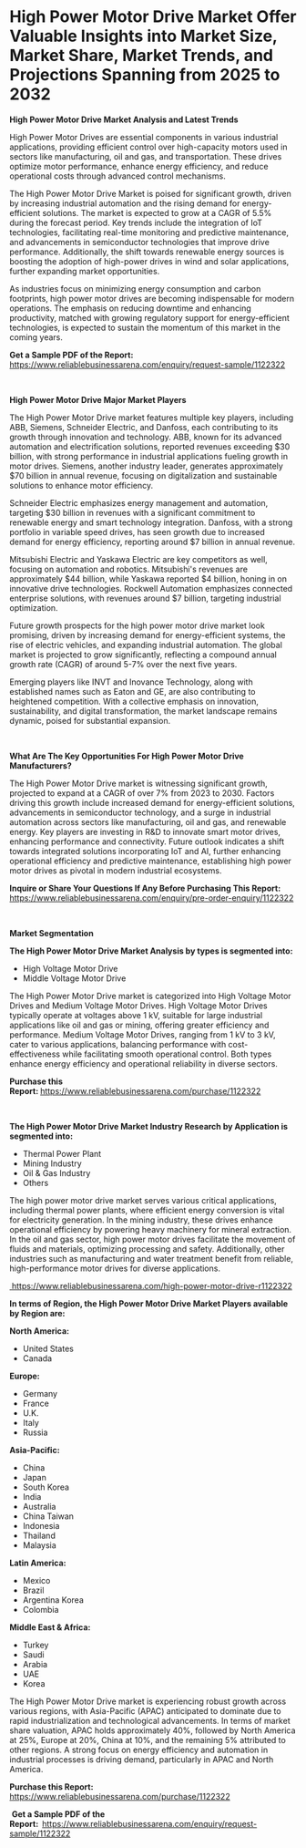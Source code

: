 <p><h1>High Power Motor Drive Market Offer Valuable Insights into Market Size, Market Share, Market Trends, and Projections Spanning from 2025 to 2032</h1></p><p><strong>High Power Motor Drive Market Analysis and Latest Trends</strong></p>
<p><p>High Power Motor Drives are essential components in various industrial applications, providing efficient control over high-capacity motors used in sectors like manufacturing, oil and gas, and transportation. These drives optimize motor performance, enhance energy efficiency, and reduce operational costs through advanced control mechanisms.</p><p>The High Power Motor Drive Market is poised for significant growth, driven by increasing industrial automation and the rising demand for energy-efficient solutions. The market is expected to grow at a CAGR of 5.5% during the forecast period. Key trends include the integration of IoT technologies, facilitating real-time monitoring and predictive maintenance, and advancements in semiconductor technologies that improve drive performance. Additionally, the shift towards renewable energy sources is boosting the adoption of high-power drives in wind and solar applications, further expanding market opportunities. </p><p>As industries focus on minimizing energy consumption and carbon footprints, high power motor drives are becoming indispensable for modern operations. The emphasis on reducing downtime and enhancing productivity, matched with growing regulatory support for energy-efficient technologies, is expected to sustain the momentum of this market in the coming years.</p></p>
<p><strong>Get a Sample PDF of the Report:&nbsp;</strong> <a href="https://www.reliablebusinessarena.com/enquiry/request-sample/1122322?utm_campaign=2942&utm_medium=2&utm_source=Github&utm_content=ia&utm_term=12042025&utm_id=high-power-motor-drive">https://www.reliablebusinessarena.com/enquiry/request-sample/1122322</a></p>
<p>&nbsp;</p>
<p><strong>High Power Motor Drive Major Market Players</strong></p>
<p><p>The High Power Motor Drive market features multiple key players, including ABB, Siemens, Schneider Electric, and Danfoss, each contributing to its growth through innovation and technology. ABB, known for its advanced automation and electrification solutions, reported revenues exceeding $30 billion, with strong performance in industrial applications fueling growth in motor drives. Siemens, another industry leader, generates approximately $70 billion in annual revenue, focusing on digitalization and sustainable solutions to enhance motor efficiency.</p><p>Schneider Electric emphasizes energy management and automation, targeting $30 billion in revenues with a significant commitment to renewable energy and smart technology integration. Danfoss, with a strong portfolio in variable speed drives, has seen growth due to increased demand for energy efficiency, reporting around $7 billion in annual revenue.</p><p>Mitsubishi Electric and Yaskawa Electric are key competitors as well, focusing on automation and robotics. Mitsubishi's revenues are approximately $44 billion, while Yaskawa reported $4 billion, honing in on innovative drive technologies. Rockwell Automation emphasizes connected enterprise solutions, with revenues around $7 billion, targeting industrial optimization.</p><p>Future growth prospects for the high power motor drive market look promising, driven by increasing demand for energy-efficient systems, the rise of electric vehicles, and expanding industrial automation. The global market is projected to grow significantly, reflecting a compound annual growth rate (CAGR) of around 5-7% over the next five years.</p><p>Emerging players like INVT and Inovance Technology, along with established names such as Eaton and GE, are also contributing to heightened competition. With a collective emphasis on innovation, sustainability, and digital transformation, the market landscape remains dynamic, poised for substantial expansion.</p></p>
<p>&nbsp;</p>
<p><strong>What Are The Key Opportunities For High Power Motor Drive Manufacturers?</strong></p>
<p><p>The High Power Motor Drive market is witnessing significant growth, projected to expand at a CAGR of over 7% from 2023 to 2030. Factors driving this growth include increased demand for energy-efficient solutions, advancements in semiconductor technology, and a surge in industrial automation across sectors like manufacturing, oil and gas, and renewable energy. Key players are investing in R&D to innovate smart motor drives, enhancing performance and connectivity. Future outlook indicates a shift towards integrated solutions incorporating IoT and AI, further enhancing operational efficiency and predictive maintenance, establishing high power motor drives as pivotal in modern industrial ecosystems.</p></p>
<p><strong>Inquire or Share Your Questions If Any Before Purchasing This Report:</strong> <a href="https://www.reliablebusinessarena.com/enquiry/pre-order-enquiry/1122322?utm_campaign=2942&utm_medium=2&utm_source=Github&utm_content=ia&utm_term=12042025&utm_id=high-power-motor-drive">https://www.reliablebusinessarena.com/enquiry/pre-order-enquiry/1122322</a></p>
<p>&nbsp;</p>
<p><strong>Market Segmentation</strong></p>
<p><strong>The High Power Motor Drive Market Analysis by types is segmented into:</strong></p>
<p><ul><li>High Voltage Motor Drive</li><li>Middle Voltage Motor Drive</li></ul></p>
<p><p>The High Power Motor Drive market is categorized into High Voltage Motor Drives and Medium Voltage Motor Drives. High Voltage Motor Drives typically operate at voltages above 1 kV, suitable for large industrial applications like oil and gas or mining, offering greater efficiency and performance. Medium Voltage Motor Drives, ranging from 1 kV to 3 kV, cater to various applications, balancing performance with cost-effectiveness while facilitating smooth operational control. Both types enhance energy efficiency and operational reliability in diverse sectors.</p></p>
<p><strong>Purchase this Report:&nbsp;</strong><a href="https://www.reliablebusinessarena.com/purchase/1122322?utm_campaign=2942&utm_medium=2&utm_source=Github&utm_content=ia&utm_term=12042025&utm_id=high-power-motor-drive">https://www.reliablebusinessarena.com/purchase/1122322</a></p>
<p>&nbsp;</p>
<p><strong>The High Power Motor Drive Market Industry Research by Application is segmented into:</strong></p>
<p><ul><li>Thermal Power Plant</li><li>Mining Industry</li><li>Oil & Gas Industry</li><li>Others</li></ul></p>
<p><p>The high power motor drive market serves various critical applications, including thermal power plants, where efficient energy conversion is vital for electricity generation. In the mining industry, these drives enhance operational efficiency by powering heavy machinery for mineral extraction. In the oil and gas sector, high power motor drives facilitate the movement of fluids and materials, optimizing processing and safety. Additionally, other industries such as manufacturing and water treatment benefit from reliable, high-performance motor drives for diverse applications.</p></p>
<p><a href="https://www.reliablebusinessarena.com/high-power-motor-drive-r1122322?utm_campaign=2942&utm_medium=2&utm_source=Github&utm_content=ia&utm_term=12042025&utm_id=high-power-motor-drive">&nbsp;https://www.reliablebusinessarena.com/high-power-motor-drive-r1122322</a></p>
<p><strong>In terms of Region, the High Power Motor Drive Market Players available by Region are:</strong></p>
<p>
    <p> <strong> North America: </strong>
        <ul>
            <li>United States</li>
            <li>Canada</li>
        </ul>
        </p> 
    <p> <strong> Europe: </strong>
        <ul>
            <li>Germany</li>
            <li>France</li>
            <li>U.K.</li>
            <li>Italy</li>
            <li>Russia</li>
        </ul>
        </p> 
    <p> <strong> Asia-Pacific: </strong>
        <ul>
            <li>China</li>
            <li>Japan</li>
            <li>South Korea</li>
            <li>India</li>
            <li>Australia</li>
            <li>China Taiwan</li>
            <li>Indonesia</li>
            <li>Thailand</li>
            <li>Malaysia</li>
        </ul>
        </p> 
    <p> <strong> Latin America: </strong>
        <ul>
            <li>Mexico</li>
            <li>Brazil</li>
            <li>Argentina Korea</li>
            <li>Colombia</li>
        </ul>
        </p> 
    <p> <strong> Middle East & Africa: </strong>
        <ul>
            <li>Turkey</li>
            <li>Saudi</li>
            <li>Arabia</li>
            <li>UAE</li>
            <li>Korea</li>
        </ul>
    </p>
    </p>
<p><p>The High Power Motor Drive market is experiencing robust growth across various regions, with Asia-Pacific (APAC) anticipated to dominate due to rapid industrialization and technological advancements. In terms of market share valuation, APAC holds approximately 40%, followed by North America at 25%, Europe at 20%, China at 10%, and the remaining 5% attributed to other regions. A strong focus on energy efficiency and automation in industrial processes is driving demand, particularly in APAC and North America.</p></p>
<p><strong>Purchase this Report: </strong><a href="https://www.reliablebusinessarena.com/purchase/1122322?utm_campaign=2942&utm_medium=2&utm_source=Github&utm_content=ia&utm_term=12042025&utm_id=high-power-motor-drive">https://www.reliablebusinessarena.com/purchase/1122322</a></p>
<p>&nbsp;<strong>Get a Sample PDF of the Report:&nbsp;&nbsp;</strong><a href="https://www.reliablebusinessarena.com/enquiry/request-sample/1122322?utm_campaign=2942&utm_medium=2&utm_source=Github&utm_content=ia&utm_term=12042025&utm_id=high-power-motor-drive">https://www.reliablebusinessarena.com/enquiry/request-sample/1122322</a></p>
<p><strong></strong></p>
<p><p></p><p></p><p></p></p>